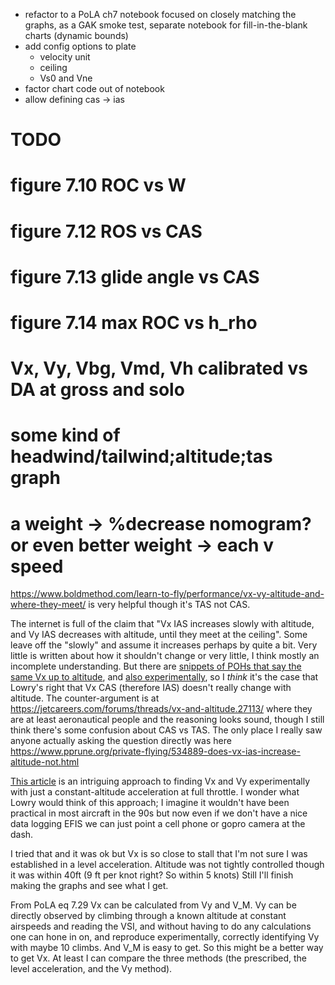 - refactor to a PoLA ch7 notebook focused on closely matching the graphs, as a GAK smoke test, separate notebook for fill-in-the-blank charts (dynamic bounds)
- add config options to plate
  - velocity unit
  - ceiling
  - Vs0 and Vne
- factor chart code out of notebook
- allow defining cas -> ias

# TODO 
# figure 7.10 ROC vs W
# figure 7.12 ROS vs CAS
# figure 7.13 glide angle vs CAS
# figure 7.14 max ROC vs h_rho

# Vx, Vy, Vbg, Vmd, Vh calibrated vs DA at gross and solo
# some kind of headwind/tailwind;altitude;tas graph
# a weight -> %decrease nomogram? or even better weight -> each v speed

https://www.boldmethod.com/learn-to-fly/performance/vx-vy-altitude-and-where-they-meet/ is very helpful though it's TAS not CAS.

The internet is full of the claim that "Vx IAS increases slowly with altitude, and Vy IAS decreases with altitude, until they meet at the ceiling". Some leave off the "slowly" and assume it increases perhaps by quite a bit. Very little is written about how it shouldn't change or very little, I think mostly an incomplete understanding. But there are [snippets of POHs that say the same Vx up to altitude](https://mooneyspace.com/topic/42148-vx-climb-performance-chart/#comment-727162), and [also experimentally](https://www.kitplanes.com/using-level-accelerations-to-determine-climb-performance/), so I *think* it's the case that Lowry's right that Vx CAS (therefore IAS) doesn't really change with altitude. The counter-argument is at https://jetcareers.com/forums/threads/vx-and-altitude.27113/ where they are at least aeronautical people and the reasoning looks sound, though I still think there's some confusion about CAS vs TAS. The only place I really saw anyone actually asking the question directly was here https://www.pprune.org/private-flying/534889-does-vx-ias-increase-altitude-not.html

[This article](https://www.kitplanes.com/using-level-accelerations-to-determine-climb-performance/) is an intriguing approach to finding Vx and Vy experimentally with just a constant-altitude acceleration at full throttle. I wonder what Lowry would think of this approach; I imagine it wouldn't have been practical in most aircraft in the 90s but now even if we don't have a nice data logging EFIS we can just point a cell phone or gopro camera at the dash.

I tried that and it was ok but Vx is so close to stall that I'm not sure I was established in a level acceleration. Altitude was not tightly controlled though it was within 40ft (9 ft per knot right? So within 5 knots) Still I'll finish making the graphs and see what I get.

From PoLA eq 7.29 Vx can be calculated from Vy and V_M. Vy can be directly observed by climbing through a known altitude at constant airspeeds and reading the VSI, and without having to do any calculations one can hone in on, and reproduce experimentally, correctly identifying Vy with maybe 10 climbs. And V_M is easy to get. So this might be a better way to get Vx. At least I can compare the three methods (the prescribed, the level acceleration, and the Vy method).